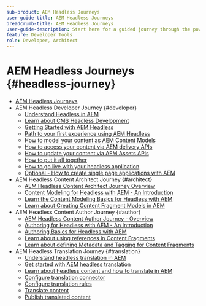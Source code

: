 ```yaml
---
sub-product: AEM Headless Journeys
user-guide-title: AEM Headless Journeys
breadcrumb-title: AEM Headless Journeys
user-guide-description: Start here for a guided journey through the powerful and flexible headless features of AEM, their capabilities, and how to use them on your project.
feature: Developer Tools
role: Developer, Architect
---
```


# AEM Headless Journeys {#headless-journey}

+ [AEM Headless Journeys](/help/journey-headless/home.md)
+ AEM Headless Developer Journey {#developer}
  + [Understand Headless in AEM](developer/overview.md)
  + [Learn about CMS Headless Development](developer/learn-about.md)
  + [Getting Started with AEM Headless](developer/getting-started.md)
  + [Path to your first experience using AEM Headless](developer/path-to-first-experience.md)
  + [How to model your content as AEM Content Models](developer/model-your-content.md)
  + [How to access your content via AEM delivery APIs](developer/access-your-content.md)
  + [How to update your content via AEM Assets APIs](developer/update-your-content.md)
  + [How to put it all together](developer/put-it-all-together.md)
  + [How to go live with your headless application](developer/go-live.md)
  + [Optional - How to create single page applications with AEM](developer/create-spa.md)
+ AEM Headless Content Architect Journey {#architect}
  + [AEM Headless Content Architect Journey Overview](architect/overview.md)
  + [Content Modeling for Headless with AEM - An Introduction](architect/introduction.md)
  + [Learn the Content Modeling Basics for Headless with AEM](architect/basics.md)
  + [Learn about Creating Content Fragment Models in AEM](architect/model-structure.md)
+ AEM Headless Content Author Journey {#author}
  + [AEM Headless Content Author Journey - Overview](author/overview.md)
  + [Authoring for Headless with AEM - An Introduction](author/introduction.md)
  + [Authoring Basics for Headless with AEM](author/basics.md)
  + [Learn about using references in Content Fragments](author/references.md)
  + [Learn about defining Metadata and Tagging for Content Fragments](author/metadata-tagging.md)
+ AEM Headless Translation Journey {#translation}
  + [Understand headless translation in AEM](translation/overview.md)
  + [Get started with AEM headless translation](translation/getting-started.md)
  + [Learn about headless content and how to translate in AEM](translation/learn-about.md)
  + [Configure translation connector](translation/configure-connector.md)
  + [Configure translation rules](translation/translation-rules.md)
  + [Translate content](translation/translate-content.md)
  + [Publish translated content](translation/publish-content.md)
